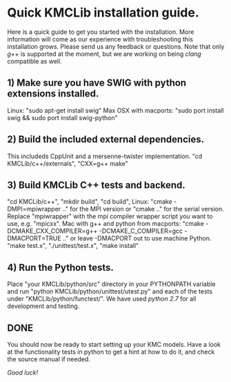 # Quick KMCLib installation guide.
Here is a quick guide to get you started with the installation.
More information will come as our experience with troubleshooting
this installation grows. Please send us any feedback or questions.
Note that only *g++* is supported at the moment, but we are working
on being *clang* compatible as well.

## 1) Make sure you have SWIG with python extensions installed.
Linux: "sudo apt-get install swig" Max OSX with macports:
"sudo port install swig && sudo port install swig-python"

## 2) Build the included external dependencies.
This includeds CppUnit and a mersenne-twister implementation.
"cd KMCLib/c++/externals",
"CXX=g++ make"

## 3) Build KMCLib C++ tests and backend.
"cd KMCLib/c++",
"mkdir build",
"cd build",
Linux: "cmake -DMPI=mpiwrapper .." for the MPI version or "cmake .." for
 the serial version. Replace "mpiwrapper" with the mpi compiler wrapper script you want to use, e.g. "mpicxx".
Mac with g++ and python from macports: "cmake -DCMAKE_CXX_COMPILER=g++ -DCMAKE_C_COMPILER=gcc -DMACPORT=TRUE .." or leave -DMACPORT out to use machine Python.
"make test.x",
"./unittest/test.x",
"make install"

## 4) Run the Python tests.
Place "your KMCLib/python/src" directory in your PYTHONPATH variable and run
"python KMCLib/python/unittest/utest.py" and each of the tests under
"KMCLib/python/functest/". We have used *python 2.7* for all development and
testing.

## DONE
You should now be ready to start setting up your KMC models. Have a look at
the functionality tests in python to get a hint at how to do it, and check the
source manual if needed.

*Good luck!*
